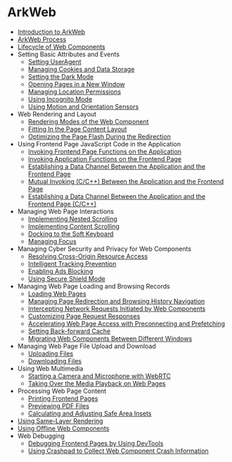 # ArkWeb

- [Introduction to ArkWeb](web-component-overview.md)
- [ArkWeb Process](web_component_process.md)
- [Lifecycle of Web Components](web-event-sequence.md)
- Setting Basic Attributes and Events
  - [Setting UserAgent](web-default-userAgent.md)
  - [Managing Cookies and Data Storage](web-cookie-and-data-storage-mgmt.md)
  - [Setting the Dark Mode](web-set-dark-mode.md)
  - [Opening Pages in a New Window](web-open-in-new-window.md)
  - [Managing Location Permissions](web-geolocation-permission.md)
  - [Using Incognito Mode](web-incognito-mode.md)
  - [Using Motion and Orientation Sensors](web-sensor.md)
- Web Rendering and Layout
  - [Rendering Modes of the Web Component](web-render-mode.md)
  - [Fitting In the Page Content Layout](web-fit-content.md)
  - [Optimizing the Page Flash During the Redirection](web-router-flash-optimization.md)
- Using Frontend Page JavaScript Code in the Application
  - [Invoking Frontend Page Functions on the Application](web-in-app-frontend-page-function-invoking.md)
  - [Invoking Application Functions on the Frontend Page](web-in-page-app-function-invoking.md)
  - [Establishing a Data Channel Between the Application and the Frontend Page](web-app-page-data-channel.md)
  - [Mutual Invoking (C/C++) Between the Application and the Frontend Page](arkweb-ndk-jsbridge.md)
  - [Establishing a Data Channel Between the Application and the Frontend Page (C/C++)](arkweb-ndk-page-data-channel.md)
- Managing Web Page Interactions
  - [Implementing Nested Scrolling](web-nested-scrolling.md)
  - [Implementing Content Scrolling](web-content-scrolling.md)
  - [Docking to the Soft Keyboard](web-docking-softkeyboard.md)
  - [Managing Focus](web-focus.md)
- Managing Cyber Security and Privacy for Web Components
  - [Resolving Cross-Origin Resource Access](web-cross-origin.md)
  - [Intelligent Tracking Prevention](web-intelligent-tracking-prevention.md)
  - [Enabling Ads Blocking](web-adsblock.md)
  - [Using Secure Shield Mode](web-secure-shield-mode.md)
- Managing Web Page Loading and Browsing Records
  - [Loading Web Pages](web-page-loading-with-web-components.md)
  - [Managing Page Redirection and Browsing History Navigation](web-redirection-and-browsing-history-mgmt.md)
  - [Intercepting Network Requests Initiated by Web Components](web-scheme-handler.md)
  - [Customizing Page Request Responses](web-resource-interception-request-mgmt.md)
  - [Accelerating Web Page Access with Preconnecting and Prefetching](web-predictor.md)
  - [Setting Back-forward Cache](web-set-back-forward-cache.md)
  - [Migrating Web Components Between Different Windows](web-component-migrate.md)
- Managing Web Page File Upload and Download
  - [Uploading Files](web-file-upload.md)
  - [Downloading Files](web-download.md)
- Using Web Multimedia
  - [Starting a Camera and Microphone with WebRTC](web-rtc.md)
  - [Taking Over the Media Playback on Web Pages](app-takeovers-web-media.md)
- Processing Web Page Content
  - [Printing Frontend Pages](web-print.md)
  - [Previewing PDF Files](web-pdf-preview.md)
  - [Calculating and Adjusting Safe Area Insets](web-safe-area-insets.md)
- [Using Same-Layer Rendering](web-same-layer.md)
- [Using Offline Web Components](web-offline-mode.md)
- Web Debugging
  - [Debugging Frontend Pages by Using DevTools](web-debugging-with-devtools.md)
  - [Using Crashpad to Collect Web Component Crash Information](web-crashpad.md)
